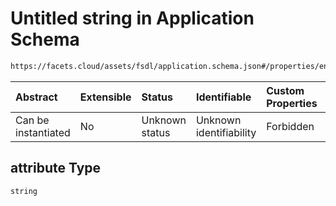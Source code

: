 # Untitled string in Application Schema

```txt
https://facets.cloud/assets/fsdl/application.schema.json#/properties/environmentVariables/properties/dynamic/properties/SERVICE_ENDPOINT/properties/attribute
```



| Abstract            | Extensible | Status         | Identifiable            | Custom Properties | Additional Properties | Access Restrictions | Defined In                                                                        |
| :------------------ | :--------- | :------------- | :---------------------- | :---------------- | :-------------------- | :------------------ | :-------------------------------------------------------------------------------- |
| Can be instantiated | No         | Unknown status | Unknown identifiability | Forbidden         | Allowed               | none                | [application.schema.json*](../out/application.schema.json "open original schema") |

## attribute Type

`string`
